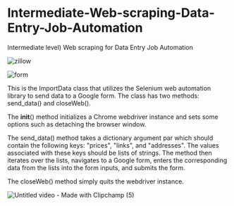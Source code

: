 # Intermediate-Web-scraping-Data-Entry-Job-Automation
Intermediate level) Web scraping for Data Entry Job Automation



![zillow](https://user-images.githubusercontent.com/39882035/228649539-30f89952-07ad-42bc-90c6-755e308843c7.gif)




![form](https://user-images.githubusercontent.com/39882035/228649352-cff79db4-e674-44b1-8e3b-2c5b2aa706f7.gif)

This is the ImportData class that utilizes the Selenium web automation library to send data to a Google form. The class has two methods: send_data() and closeWeb().

The __init__() method initializes a Chrome webdriver instance and sets some options such as detaching the browser window.

The send_data() method takes a dictionary argument par which should contain the following keys: "prices", "links", and "addresses". The values associated with these keys should be lists of strings. The method then iterates over the lists, navigates to a Google form, enters the corresponding data from the lists into the form inputs, and submits the form.

The closeWeb() method simply quits the webdriver instance.





![Untitled video - Made with Clipchamp (5)](https://user-images.githubusercontent.com/39882035/228650030-ec12316c-87e3-4dd8-a3a9-3bf191bddc64.gif)




